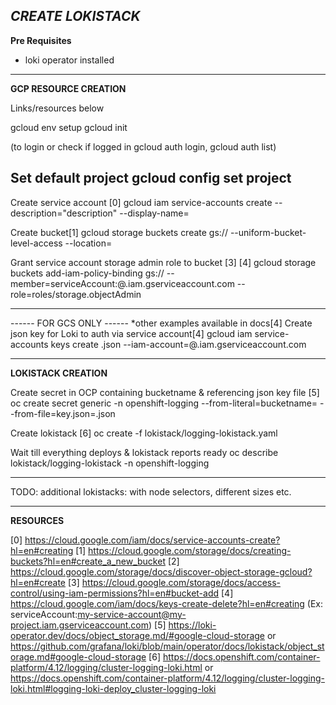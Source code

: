 *CREATE LOKISTACK*
-----------------------------------------

**Pre Requisites**
- loki operator installed

-----------------------------------------
**GCP RESOURCE CREATION**

Links/resources below

gcloud env setup
gcloud init

(to login or check if logged in gcloud auth login, gcloud auth list)

Set default project
gcloud config set project <project>
-----------------------------------------

Create service account [0]
gcloud iam service-accounts create <sa-name> --description="description" --display-name=<sa-name>

Create bucket[1]
gcloud storage buckets create gs://<bucket-name> --uniform-bucket-level-access --location=<region>

Grant service account storage admin role to bucket [3] [4]
gcloud storage buckets add-iam-policy-binding gs://<bucket-name> --member=serviceAccount:<sa-name>@<project>.iam.gserviceaccount.com --role=roles/storage.objectAdmin 

-----------------------------------------

------ FOR GCS ONLY ------ 
    *other examples available in docs[4]
Create json key for Loki to auth via service account[4]
gcloud iam service-accounts keys create <sa-name>.json --iam-account=<sa-name>@<project>.iam.gserviceaccount.com

-----------------------------------------

**LOKISTACK CREATION**

Create secret in OCP containing bucketname & referencing json key file  [5]
oc create secret generic <secret-name> -n openshift-logging  --from-literal=bucketname=<bucket-name> --from-file=key.json=<sa-name>.json 

Create lokistack [6]
oc create -f lokistack/logging-lokistack.yaml

Wait till everything deploys & lokistack reports ready 
oc describe lokistack/logging-lokistack -n openshift-logging 

-----------------------------------------
TODO:
additional lokistacks: with node selectors, different sizes etc.

-----------------------------------------

**RESOURCES**

[0] https://cloud.google.com/iam/docs/service-accounts-create?hl=en#creating
[1] https://cloud.google.com/storage/docs/creating-buckets?hl=en#create_a_new_bucket
[2] https://cloud.google.com/storage/docs/discover-object-storage-gcloud?hl=en#create
[3] https://cloud.google.com/storage/docs/access-control/using-iam-permissions?hl=en#bucket-add
[4] https://cloud.google.com/iam/docs/keys-create-delete?hl=en#creating (Ex: serviceAccount:my-service-account@my-project.iam.gserviceaccount.com)
[5] https://loki-operator.dev/docs/object_storage.md/#google-cloud-storage
    or https://github.com/grafana/loki/blob/main/operator/docs/lokistack/object_storage.md#google-cloud-storage 
[6] https://docs.openshift.com/container-platform/4.12/logging/cluster-logging-loki.html
    or https://docs.openshift.com/container-platform/4.12/logging/cluster-logging-loki.html#logging-loki-deploy_cluster-logging-loki
